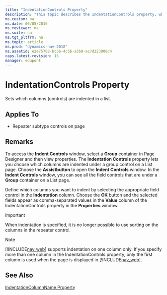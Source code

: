 ```yaml
---
title: "IndentationControls Property"
description: "This topic describes the IndentationControls property, which sets which columns (controls) are indented in a list."
ms.custom: na
ms.date: 06/05/2016
ms.reviewer: na
ms.suite: na
ms.tgt_pltfrm: na
ms.topic: article
ms.prod: "dynamics-nav-2018"
ms.assetid: e2e75702-bc56-4c5b-a3b9-ac7d223808c4
caps.latest.revision: 15
manager: edupont
---
```

# IndentationControls Property
Sets which columns \(controls\) are indented in a list.  
  
## Applies To  
  
-   Repeater subtype controls on page  
  
## Remarks  
 To access the **Indent Controls** window, select a **Group** container in Page Designer and then view properties. The **Indentation Controls** property lets you choose which columns are indented under a group control on a List page. Choose the **Assistbutton** to open the **Indent Controls** window. In the **Indent Controls** window, you can see all the field controls that are under a **Group** container on a List page.  
  
 Define which columns you want to indent by selecting the appropriate field control in the **Indentation** column. Choose the **OK** button and the selected fields appear as comma-separated values in the **Value** column of the IndentationControls property in the **Properties** window.  
  
> [!IMPORTANT]  
>  When indentation is specified, it is no longer possible to use sorting on the columns in the repeater control.  
  
> [!NOTE]  
>  [!INCLUDE[nav_web](includes/nav_web_md.md)] supports indentation on one column only. If you specify more than one column in the IndentationControls property, only the first column is used when the page is displayed in [!INCLUDE[nav_web](includes/nav_web_md.md)].  
  
## See Also  
 [IndentationColumnName Property](IndentationColumnName-Property.md)
